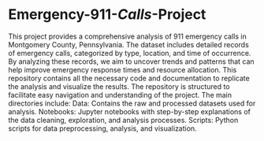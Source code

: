 # Emergency-911-_Calls_-Project
This project provides a comprehensive analysis of 911 emergency calls in Montgomery County, Pennsylvania. The dataset includes detailed records of emergency calls, categorized by type, location, and time of occurrence. By analyzing these records, we aim to uncover trends and patterns that can help improve emergency response times and resource allocation. This repository contains all the necessary code and documentation to replicate the analysis and visualize the results.
The repository is structured to facilitate easy navigation and understanding of the project. The main directories include:
Data: Contains the raw and processed datasets used for analysis.
Notebooks: Jupyter notebooks with step-by-step explanations of the data cleaning, exploration, and analysis processes.
Scripts: Python scripts for data preprocessing, analysis, and visualization.
